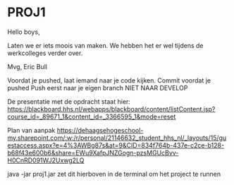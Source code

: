 # PROJ1

Hello boys,

Laten we er iets moois van maken.
We hebben het er wel tijdens de werkcolleges verder over.

Mvg,
Eric Bull


Voordat je pushed, laat iemand naar je code kijken.
Commit voordat je pushed
Push eerst naar je eigen branch NIET NAAR DEVELOP

De presentatie met de opdracht staat hier: https://blackboard.hhs.nl/webapps/blackboard/content/listContent.jsp?course_id=_89671_1&content_id=_3366595_1&mode=reset

Plan van aanpak https://dehaagsehogeschool-my.sharepoint.com/:w:/r/personal/21146632_student_hhs_nl/_layouts/15/guestaccess.aspx?e=4%3AWBg87s&at=9&CID=834f764b-437e-c2ce-b128-b68f43e600b6&share=EWu9XafpJNZGogn-pzsMGUcBvv-H0CnRD091WJ2Uxwg2LQ


java -jar proj1.jar
zet dit hierboven in de terminal om het project te runnen
